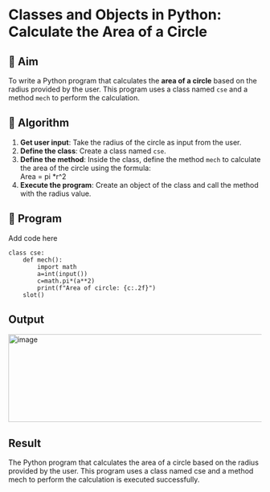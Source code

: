 # Classes and Objects in Python: Calculate the Area of a Circle

## 🎯 Aim
To write a Python program that calculates the **area of a circle** based on the radius provided by the user. This program uses a class named `cse` and a method `mech` to perform the calculation.

## 🧠 Algorithm
1. **Get user input**: Take the radius of the circle as input from the user.
2. **Define the class**: Create a class named `cse`.
3. **Define the method**: Inside the class, define the method `mech` to calculate the area of the circle using the formula:  
   Area = pi *r^2 
4. **Execute the program**: Create an object of the class and call the method with the radius value.

## 🧾 Program

Add code here
```
class cse:
    def mech():
        import math
        a=int(input())
        c=math.pi*(a**2)
        print(f"Area of circle: {c:.2f}")
    slot()
```

## Output
<img width="516" height="175" alt="image" src="https://github.com/user-attachments/assets/5a59db0b-4a6e-4e92-9f10-23db413ad57f" />

## Result
The Python program that calculates the area of a circle based on the radius provided by the user. This program uses a class named cse and a method mech to perform the calculation is executed successfully.

